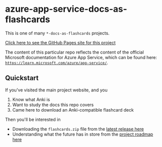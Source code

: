 # azure-app-service-docs-as-flashcards

This is one of many `*-docs-as-flashcards` projects.

[Click here to see the GitHub Pages site for this project](https://asa55.github.io/docs-as-flashcards/)

The content of this particular repo reflects the content of the official Microsoft documentation for Azure App Service, which can be found here: [`https://learn.microsoft.com/azure/app-service/`](https://learn.microsoft.com/en-us/azure/app-service/).

## Quickstart

If you've visited the main project website, and you

1. Know what Anki is
2. Want to study the docs this repo covers
3. Came here to download an Anki-compatible flashcard deck

Then you'll be interested in 

- Downloading the `flashcards.zip` file from the [latest release here](https://github.com/asa55/azure-app-service-docs-as-flashcards/releases/)
- Understanding what the future has in store from the [project roadmap here](https://github.com/users/asa55/projects/13)
